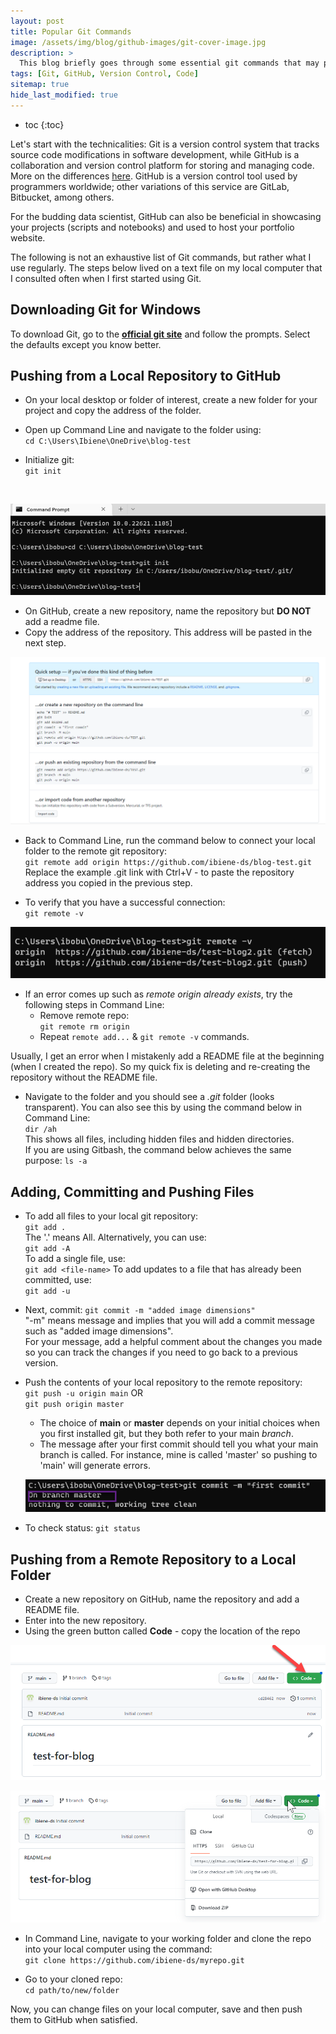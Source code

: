 ```yaml
---
layout: post
title: Popular Git Commands
image: /assets/img/blog/github-images/git-cover-image.jpg
description: >
  This blog briefly goes through some essential git commands that may prove handy.
tags: [Git, GitHub, Version Control, Code]
sitemap: true
hide_last_modified: true
---
```


* toc
{:toc}

Let's start with the technicalities: Git is a version control system that tracks source code modifications in software development, while GitHub is a collaboration and version control platform for storing and managing code. More on the differences [here](https://www.simplilearn.com/tutorials/git-tutorial/git-vs-github). GitHub is a version control tool used by programmers worldwide; other variations of this service are GitLab, Bitbucket, among others.

For the budding data scientist, GitHub can also be beneficial in showcasing your projects (scripts and notebooks) and used to host your portfolio website.

The following is not an exhaustive list of Git commands, but rather what I use regularly. The steps below lived on a text file on my local computer that I consulted often when I first started using Git. 

## Downloading Git for Windows
To download Git, go to the [__official git site__](https://git-scm.com/download/win) and follow the prompts. Select the defaults except you know better. 

## Pushing from a Local Repository to GitHub

* On your local desktop or folder of interest, create a new folder for your project and copy the address of the folder.
* Open up Command Line and navigate to the folder using: <br>
 `cd C:\Users\Ibiene\OneDrive\blog-test`
* Initialize git: <br>
  `git init`

  <br>

![](/assets/img/blog/github-images/git-init.png)

* On GitHub, create a new repository, name the repository but **DO NOT** add a readme file. 
* Copy the address of the repository. This address will be pasted in the next step.

![](/assets/img/blog/github-images/no-readme.png)
<br>

* Back to Command Line, run the command below to connect your local folder to the remote git repository: <br>
  `git remote add origin https://github.com/ibiene-ds/blog-test.git` <br> 
  Replace the example .git link with Ctrl+V - to paste the repository address you copied in the previous step.

* To verify that you have a successful connection: <br>
  `git remote -v`

![](/assets/img/blog/github-images/git-remote-v.png)

* If an error comes up such as *remote origin already exists*, try the following steps in Command Line:
    * Remove remote repo: <br>
      `git remote rm origin` <br>
    * Repeat `remote add...` & `git remote -v` commands. <br>

Usually, I get an error when I mistakenly add a README file at the beginning (when I created the repo). So my quick fix is deleting and re-creating the repository without the README file. 

* Navigate to the folder and you should see a *.git* folder (looks transparent). You can also see this by using the command below in Command Line: <br>
`dir /ah` <br>
This shows all files, including hidden files and hidden directories.  <br>
If you are using Gitbash, the command below achieves the same purpose:
`ls -a`

## Adding, Committing and Pushing Files 

* To add all files to your local git repository: <br>
  `git add .` <br>
  The '.' means All. Alternatively, you can use: <br>
  `git add -A` <br>
  To add a single file, use: <br>
  `git add <file-name>`
  To add updates to a file that has already been committed, use: <br>
  `git add -u`

* Next, commit:
  `git commit -m "added image dimensions"` <br>
  "-m" means message and implies that you will add a commit message such as "added image dimensions". <br>
  For your message, add a helpful comment about the changes you made so you can track the changes if you need to go back to a previous version. 

* Push the contents of your local repository to the remote repository: <br>
  `git push -u origin main` OR <br>
  `git push origin master`
  - The choice of **main** or **master** depends on your initial choices when you first installed git, but they both refer to your main *branch*. 
  - The message after your first commit should tell you what your main branch is called. For instance, mine is called 'master' so pushing to 'main' will generate errors.

  ![](/assets/img/blog/github-images/master-png.png)

* To check status:
   `git status`
 

## Pushing from a Remote Repository to a Local Folder

* Create a new repository on GitHub, name the repository and add a README file. 
* Enter into the new repository.
* Using the green button called **Code** - copy the location of the repo

![](/assets/img/blog/github-images/github-to-local-code.png) 

![](/assets/img/blog/github-images/github-to-local-code-button.png)

* In Command Line, navigate to your working folder and clone the repo into your local computer using the command: <br>
	`git clone https://github.com/ibiene-ds/myrepo.git`
  
* Go to your cloned repo: <br>
  `cd path/to/new/folder` 
  
Now, you can change files on your local computer, save and then push them to GitHub when satisfied.




